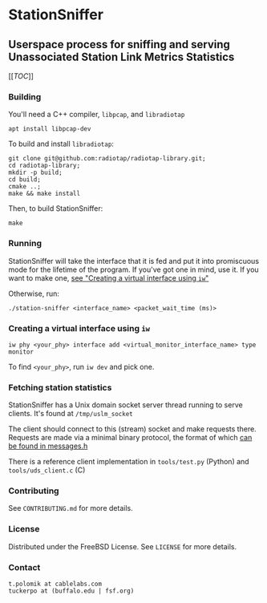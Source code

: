 # StationSniffer

## Userspace process for sniffing and serving Unassociated Station Link Metrics Statistics

[[_TOC_]]
### **Building**

You'll need a C++ compiler, `libpcap`, and `libradiotap`

```apt install libpcap-dev```

To build and install `libradiotap`:

```
git clone git@github.com:radiotap/radiotap-library.git;
cd radiotap-library;
mkdir -p build;
cd build;
cmake ..;
make && make install
```

Then, to build StationSniffer:

```make```

### **Running**

StationSniffer will take the interface that it is fed and put it into promiscuous mode for the lifetime of the program. If you've got one in mind, use it. If you want to make one, [see "Creating a virtual interface using `iw`"](#creating-a-virtual-interface-using-iw)

Otherwise, run:

```./station-sniffer <interface_name> <packet_wait_time (ms)>```


### **Creating a virtual interface using `iw`**

```iw phy <your_phy> interface add <virtual_monitor_interface_name> type monitor```

To find `<your_phy>`, run ```iw dev``` and pick one.

### **Fetching station statistics**

StationSniffer has a Unix domain socket server thread running to serve clients. It's found at `/tmp/uslm_socket`

The client should connect to this (stream) socket and make requests there. Requests are made via a minimal binary protocol, the format of which [can be found in messages.h](https://gitlab.com/prpl-foundation/prplmesh/stationsniffer/-/blob/feature/un_sock_ipc/messages.h)

There is a reference client implementation in `tools/test.py` (Python) and `tools/uds_client.c` (C)

### **Contributing**

See `CONTRIBUTING.md` for more details.

### **License**

Distributed under the FreeBSD License. See `LICENSE` for more details.

### **Contact**

```
t.polomik at cablelabs.com
tuckerpo at (buffalo.edu | fsf.org)
```
